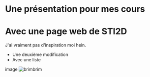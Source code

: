 # Une présentation pour mes cours

# Avec une page web de STI2D

J'ai vraiment pas d'inspiration moi hein.

 * Une deuxième modification
 * Avec une liste

image
![brimbrim](https://www.bing.com/images/search?view=detailV2&ccid=FhKiiNYJ&id=4F51274CA6A23A302E3129AEB126498084F4DB94&thid=OIP.FhKiiNYJLLS720Y2AMZrPwAAAA&mediaurl=https%3a%2f%2fth.wallhaven.cc%2flg%2fje%2fje9ykp.jpg&cdnurl=https%3a%2f%2fth.bing.com%2fth%2fid%2fR.1612a288d6092cb4bbdb463600c66b3f%3frik%3dlNv0hIBJJrGuKQ%26pid%3dImgRaw%26r%3d0&exph=243&expw=432&q=brimbrim+patapim&FORM=IRPRST&ck=9840897A55D8B8CD27DB432AA257CC79&selectedIndex=0&itb=0&idpp=overlayview&ajaxhist=0&ajaxserp=0)